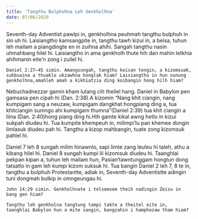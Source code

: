 ```yaml
---
title: 'Tangthu Bulphuhna Leh Genkholhna'
date: 07/06/2020
---
```


Seventh-day Adventist pawlpi in, genkholhna peuhmah tangthu bulphuh in sin uh hi. Laisiangtho kamsangpite in, tangthu tawh kizui in, a beisa, tuhun leh mailam a piangdingte en in zuihna ahihi. Sangah tangthu nasin uhmahbang hilel hi. Laisiangtho in ama genkholh thute hih dan mahin letkhia ahihmanin eite’n zong i zuilel hi.

`Daniel 2:27–45 simin. Amangsungah, tangthu koisan tengin, a kizomsuak, sukbuaina a thuaklo ukzawhna honglak hiam? Laisiangtho in hun nunung genkholhna,amahleh amah a kikhiatzia ding koibangin hong hilh hiam?`

Nebuchadnezzar gamin kham lutang cih theilel hang. Daniel in Babylon pen gamsasa pen cipah hi (Dan. 2:38).A kizomin “Nang khit ciangin, nang kumpigam sang a neuzaw, kumpigam dangkhat hongpiang ding a, tua khitciangin sumngo ahi kumpigam thumna”(Daniel 2:39) tua khit ciangin a liina (Dan. 2:40)hong piang ding hi.Hih gamte kikal awng hetlo in kizui sukpah diudeu hi. Tua kumpite khempeuh in, milimpi’lu pan khemee dongin limlasuk diudeu pah hi. Tangthu a kizop mahbangin, tuate zong kizomsuk pahlel hi.

Daniel 7 leh 8 sungah milim hinawnlo, sapi limte zang leuleu hi taleh, athu a kibang hilel hi. Daniel 8 sungah kumpi lii kizomsuk diudeu hi. Taanghlai pekpan kipan a, tuhun leh mailam hun, Pasian’tawntunggam hongtun dong tatsatlo in gam leh kumpi kizom suksuk hi. Tua bangin Daniel 2 leh 7, 8 te in, tangthu a bulphuh Protestantte, adiak in, Seventh-day Adventistte adingin tuni dongmah bulkip in omngeungau hi.

`John 14:29 simin. Genkholhnate i telsemsem theih nadingin Zeisu in bang gen hiam?`

`Tangthu leh genkholna tangtung tampi takte a theitel eite in, taanghlai Babylon hun a mite sangin, bangzahin i hamphazaw tham hiam?`